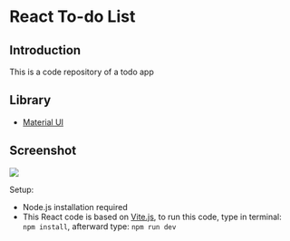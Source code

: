 # React To-do List

## Introduction
This is a code repository of a todo app

## Library 
- [Material UI](https://mui.com/)

## Screenshot
![](https://res.cloudinary.com/dkrk9lxwe/image/upload/v1690827949/samples/adwad_uqdrmu.png)

Setup:
- Node.js installation required
- This React code is based on [Vite.js](https://vitejs.dev/), to run this code, type in terminal:
```npm install```, afterward type: ```npm run dev```

